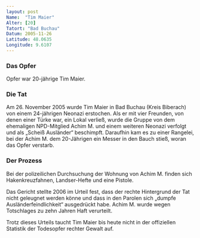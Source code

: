 ```yaml
---
layout: post
Name:  "Tim Maier"
Alter: [20]
Tatort: "Bad Buchau"
Datum: 2005-11-26
Latitude: 48.0635
Longitude: 9.6107
---
```


### Das Opfer

Opfer war 20-jährige Tim Maier.

### Die Tat

Am 26. November 2005 wurde Tim Maier in Bad Buchau (Kreis Biberach) von einem 24-jährigen Neonazi erstochen. Als er mit vier Freunden, von denen einer Türke war, ein Lokal verließ, wurde die Gruppe von dem ehemaligen NPD-Mitglied Achim M. und einem weiteren Neonazi verfolgt und als „Scheiß Ausländer“ beschimpft. Daraufhin kam es zu einer Rangelei, bei der Achim M. dem 20-Jährigen ein Messer in den Bauch stieß, woran das Opfer verstarb.

### Der Prozess

Bei der polizeilichen Durchsuchung der Wohnung von Achim M. finden sich Hakenkreuzfahnen, Landser-Hefte und eine Pistole.

Das Gericht stellte 2006 im Urteil fest, dass der rechte Hintergrund der Tat nicht geleugnet werden könne und dass in den Parolen sich „dumpfe Ausländerfeindlichkeit“ ausgedrückt habe. Achim M. wurde wegen Totschlages zu zehn Jahren Haft verurteilt.

Trotz dieses Urteils taucht Tim Maier bis heute nicht in der offiziellen Statistik der Todesopfer rechter Gewalt auf.
